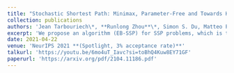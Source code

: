 ```yaml
---
title: "Stochastic Shortest Path: Minimax, Parameter-Free and Towards Horizon-Free Regret"
collection: publications
authors: 'Jean Tarbouriech\*, **Runlong Zhou**\*, Simon S. Du, Matteo Pirotta, Michal Valko, Alessandro Lazaric'
excerpt: 'We propose an algorithm (EB-SSP) for SSP problems, which is the first to achieve minimax optimal regret while being parameter-free.'
date: 2021-04-22
venue: 'NeurIPS 2021 **(Spotlight, 3% acceptance rate)**'
talkurl: 'https://youtu.be/6mo4uT_Iavc?si=toBhQ4Kuw8EY71GF'
paperurl: 'https://arxiv.org/pdf/2104.11186.pdf'
---
```

